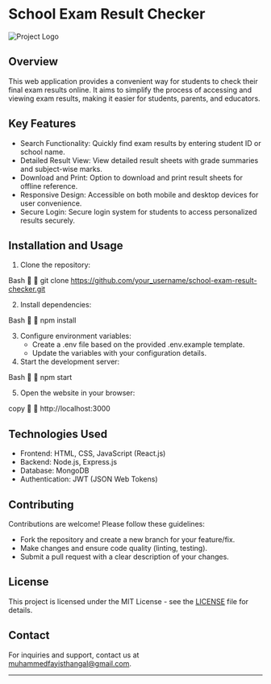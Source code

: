 # School Exam Result Checker

![Project Logo](link_to_logo_image)

## Overview
This web application provides a convenient way for students to check their final exam results online. It aims to simplify the process of accessing and viewing exam results, making it easier for students, parents, and educators.

## Key Features
- Search Functionality: Quickly find exam results by entering student ID or school name.
- Detailed Result View: View detailed result sheets with grade summaries and subject-wise marks.
- Download and Print: Option to download and print result sheets for offline reference.
- Responsive Design: Accessible on both mobile and desktop devices for user convenience.
- Secure Login: Secure login system for students to access personalized results securely.

## Installation and Usage
1. Clone the repository:
  
Bash


   git clone https://github.com/your_username/school-exam-result-checker.git
   
2. Install dependencies:
  
Bash


   npm install
   
3. Configure environment variables:
   - Create a .env file based on the provided .env.example template.
   - Update the variables with your configuration details.
4. Start the development server:
  
Bash


   npm start
   
5. Open the website in your browser:
  
copy


   http://localhost:3000
   
## Technologies Used
- Frontend: HTML, CSS, JavaScript (React.js)
- Backend: Node.js, Express.js
- Database: MongoDB
- Authentication: JWT (JSON Web Tokens)

## Contributing
Contributions are welcome! Please follow these guidelines:
- Fork the repository and create a new branch for your feature/fix.
- Make changes and ensure code quality (linting, testing).
- Submit a pull request with a clear description of your changes.

## License
This project is licensed under the MIT License - see the [LICENSE](LICENSE) file for details.

## Contact
For inquiries and support, contact us at [muhammedfayisthangal@gmail.com](muhammedfayisthangal@gmail.com).

---
